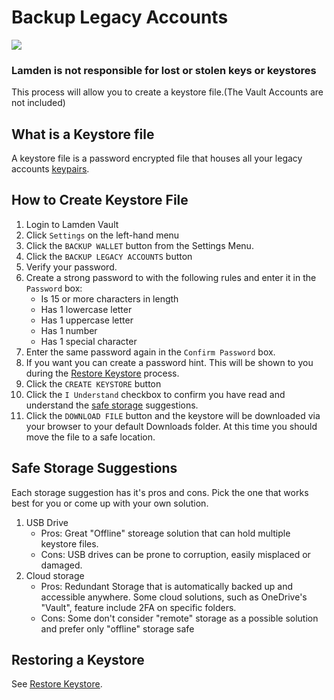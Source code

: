 
# Backup Legacy Accounts


![](../../img/wallet/gif/1.0.0_backup_keystore.gif)

### **Lamden is not responsible for lost or stolen keys or keystores**

This process will allow you to create a keystore file.(The Vault Accounts are not included)

## What is a Keystore file
A keystore file is a password encrypted file that houses all your legacy accounts <u>[keypairs](/docs/wallet/accounts_linked_overview)</u>. 

## How to Create Keystore File
1. Login to Lamden Vault
2. Click `Settings` on the left-hand menu
3. Click the `BACKUP WALLET` button from the Settings Menu.
4. Click the `BACKUP LEGACY ACCOUNTS` button
5. Verify your password.
6. Create a strong password to with the following rules and enter it in the `Password` box:
    - Is 15 or more characters in length
    - Has 1 lowercase letter
    - Has 1 uppercase letter
    - Has 1 number
    - Has 1 special character
7. Enter the same password again in the `Confirm Password` box.
8. If you want you can create a password hint.  This will be shown to you during the <u>[Restore Keystore](/docs/wallet/restore_keystore)</u> process.
9. Click the `CREATE KEYSTORE` button
10. Click the `I Understand` checkbox to confirm you have read and understand the <u>[safe storage](/docs/wallet/backup_keystore#safe-storage-suggestions)</u> suggestions.
11. Click the `DOWNLOAD FILE` button and the keystore will be downloaded via your browser to your default Downloads folder.  At this time you should move the file to a safe location.

## Safe Storage Suggestions
Each storage suggestion has it's pros and cons.  Pick the one that works best for you or come up with your own solution.

1. USB Drive
    - Pros: Great "Offline" storeage solution that can hold multiple keystore files.
    - Cons: USB drives can be prone to corruption, easily misplaced or damaged.
2. Cloud storage
    - Pros: Redundant Storage that is automatically backed up and accessible anywhere.  Some cloud solutions, such as OneDrive's "Vault", feature include 2FA on specific folders.
    - Cons: Some don't consider "remote" storage as a possible solution and prefer only "offline" storage safe

## Restoring a Keystore
See <u>[Restore Keystore](/docs/wallet/restore_keystore)</u>.